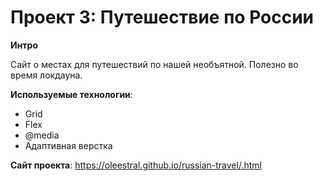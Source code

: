 # Проект 3: Путешествие по России

**Интро**

Сайт о местах для путешествий по нашей необъятной. Полезно во время локдауна.

**Используемые технологии**:
* Grid
* Flex
* @media
* Адаптивная верстка

**Сайт проекта**: https://oleestral.github.io/russian-travel/.html
